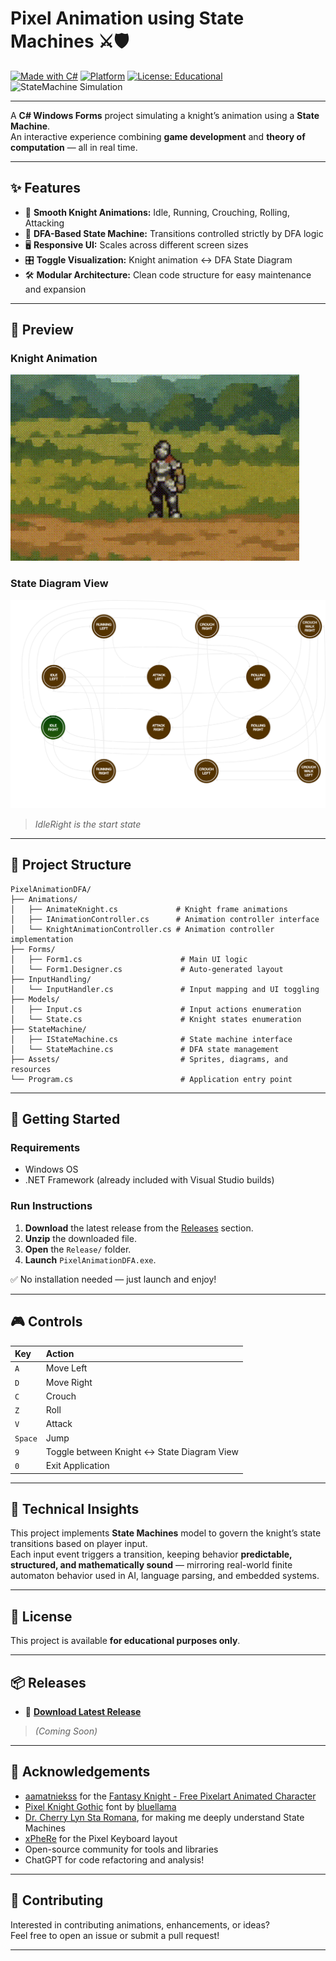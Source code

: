 
# Pixel Animation using State Machines ⚔️🛡

[![Made with C#](https://img.shields.io/badge/Made%20with-C%23-239120?style=for-the-badge&logo=c-sharp&logoColor=white)](https://learn.microsoft.com/en-us/dotnet/csharp/)
[![Platform](https://img.shields.io/badge/Platform-Windows-blue?style=for-the-badge&logo=windows&logoColor=white)](https://www.microsoft.com/en-us/windows)
[![License: Educational](https://img.shields.io/badge/License-Educational-lightgrey?style=for-the-badge)](#license)
![StateMachine Simulation](https://img.shields.io/badge/StateMachine-Simulation-%23FFA500?style=for-the-badge)

---

A **C# Windows Forms** project simulating a knight’s animation using a **State Machine**.  
An interactive experience combining **game development** and **theory of computation** — all in real time.

---

## ✨ Features

- 🎥 **Smooth Knight Animations:** Idle, Running, Crouching, Rolling, Attacking
- 🧠 **DFA-Based State Machine:** Transitions controlled strictly by DFA logic
- 🖥️ **Responsive UI:** Scales across different screen sizes
- 🎛️ **Toggle Visualization:** Knight animation ↔ DFA State Diagram
- 🛠️ **Modular Architecture:** Clean code structure for easy maintenance and expansion

---

## 📸 Preview

### Knight Animation
![Knight Animation Preview](PixelAnimationDFA/Assets/PixelAssets/knight-animation-preview.gif)

### State Diagram View
![State Diagram Preview](PixelAnimationDFA/Assets/PixelAssets/state-diagram-dark.png)

> *IdleRight is the start state*

---

## 📂 Project Structure

```
PixelAnimationDFA/
├── Animations/
│   ├── AnimateKnight.cs             # Knight frame animations
│   ├── IAnimationController.cs      # Animation controller interface
│   └── KnightAnimationController.cs # Animation controller implementation
├── Forms/
│   ├── Form1.cs                      # Main UI logic
│   └── Form1.Designer.cs             # Auto-generated layout
├── InputHandling/
│   └── InputHandler.cs               # Input mapping and UI toggling
├── Models/
│   ├── Input.cs                      # Input actions enumeration
│   └── State.cs                      # Knight states enumeration
├── StateMachine/
│   ├── IStateMachine.cs              # State machine interface
│   └── StateMachine.cs               # DFA state management
├── Assets/                           # Sprites, diagrams, and resources
└── Program.cs                        # Application entry point
```

---

## 🚀 Getting Started

### Requirements

- Windows OS
- .NET Framework (already included with Visual Studio builds)

### Run Instructions

1. **Download** the latest release from the [Releases](#releases) section.
2. **Unzip** the downloaded file.
3. **Open** the `Release/` folder.
4. **Launch** `PixelAnimationDFA.exe`.

✅ No installation needed — just launch and enjoy!

---

## 🎮 Controls

| Key         | Action                              |
|:------------|:------------------------------------|
| `A`         | Move Left                           |
| `D`         | Move Right                          |
| `C`         | Crouch                              |
| `Z`         | Roll                                |
| `V`         | Attack                              |
| `Space`     | Jump                                |
| `9`         | Toggle between Knight ↔ State Diagram View |
| `0`         | Exit Application                    |

---

## 📖 Technical Insights

This project implements **State Machines** model to govern the knight’s state transitions based on player input.  
Each input event triggers a transition, keeping behavior **predictable, structured, and mathematically sound** — mirroring real-world finite automaton behavior used in AI, language parsing, and embedded systems.

---

## 📜 License

This project is available **for educational purposes only**.

---

## 📦 Releases

- 🔖 **[Download Latest Release](#)**

> *(Coming Soon)*

---

## 🤝 Acknowledgements

- [aamatniekss](https://aamatniekss.itch.io/) for the [Fantasy Knight - Free Pixelart Animated Character](https://aamatniekss.itch.io/fantasy-knight-free-pixelart-animated-character) 
- [Pixel Knight Gothic](https://fontstruct.com/fontstructions/show/707633/pixel_knight_gothic) font by [bluellama](https://fontstruct.com/fontstructors/162682/bleullama)
- [Dr. Cherry Lyn Sta Romana](https://ph.linkedin.com/in/cherry-lyn-sta-romana-585975113), for making me deeply understand State Machines
- [xPheRe](https://xphere.itch.io/pixel-keyboard-layout) for the Pixel Keyboard layout
- Open-source community for tools and libraries
- ChatGPT for code refactoring and analysis!

---

## 🌟 Contributing

Interested in contributing animations, enhancements, or ideas?  
Feel free to open an issue or submit a pull request!

---
